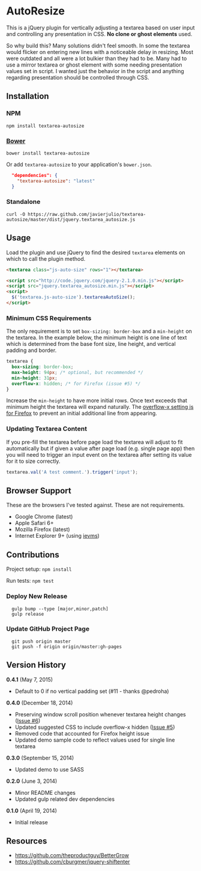 # AutoResize

This is a jQuery plugin for vertically adjusting a textarea based on user input and controlling any presentation in CSS. <strong>No clone or ghost elements</strong> used.

So why build this? Many solutions didn't feel smooth. In some the textarea would flicker on entering new lines with a noticeable delay in resizing. Most were outdated and all were a lot bulkier than they had to be. Many had to use a mirror textarea or ghost element with some needing presentation values set in script. I wanted just the behavior in the script and anything regarding presentation should be controlled through CSS.

## Installation

### NPM

```
npm install textarea-autosize
```

### [Bower](http://bower.io)

```
bower install textarea-autosize
```

Or add `textarea-autosize` to your application's `bower.json`.

```json
  "dependencies": {
    "textarea-autosize": "latest"
  }
```

### Standalone

```
curl -O https://raw.github.com/javierjulio/textarea-autosize/master/dist/jquery.textarea_autosize.js
```

## Usage

Load the plugin and use jQuery to find the desired `textarea` elements on which to call the plugin method.

```html
<textarea class="js-auto-size" rows="1"></textarea>

<script src="http://code.jquery.com/jquery-2.1.0.min.js"></script>
<script src="jquery.textarea_autosize.min.js"></script>
<script>
  $('textarea.js-auto-size').textareaAutoSize();
</script>
```

### Minimum CSS Requirements

The only requirement is to set `box-sizing: border-box` and a `min-height` on the textarea. In the example below, the minimum height is one line of text which is determined from the base font size, line height, and vertical padding and border.

```css
textarea {
  box-sizing: border-box;
  max-height: 94px; /* optional, but recommended */
  min-height: 31px;
  overflow-x: hidden; /* for Firefox (issue #5) */
}
```

Increase the `min-height` to have more initial rows. Once text exceeds that minimum height the textarea will expand naturally. The [overflow-x setting is for Firefox](https://github.com/javierjulio/textarea-autosize/issues/5) to prevent an initial additional line from appearing.

### Updating Textarea Content

If you pre-fill the textarea before page load the textarea will adjust to fit automatically but if given a value after page load (e.g. single page app) then you will need to trigger an input event on the textarea after setting its value for it to size correctly.

```js
textarea.val('A test comment.').trigger('input');
```

## Browser Support

These are the browsers I've tested against. These are not requirements.

* Google Chrome (latest)
* Apple Safari 6+
* Mozilla Firefox (latest)
* Internet Explorer 9+ (using [ievms](https://github.com/xdissent/ievms))

## Contributions

Project setup: `npm install`

Run tests: `npm test`

### Deploy New Release

      gulp bump --type [major,minor,patch]
      gulp release

### Update GitHub Project Page

      git push origin master
      git push -f origin origin/master:gh-pages

## Version History

**0.4.1** (May 7, 2015)

 * Default to 0 if no vertical padding set (#11 - thanks @pedroha)

**0.4.0** (December 18, 2014)

 * Preserving window scroll position whenever textarea height changes ([Issue #6](https://github.com/javierjulio/textarea-autosize/issues/6))
 * Updated suggested CSS to include overflow-x hidden ([Issue #5](https://github.com/javierjulio/textarea-autosize/issues/5))
 * Removed code that accounted for Firefox height issue
 * Updated demo sample code to reflect values used for single line textarea

**0.3.0** (September 15, 2014)

 * Updated demo to use SASS

**0.2.0** (June 3, 2014)

 * Minor README changes
 * Updated gulp related dev dependencies

**0.1.0** (April 19, 2014)

 * Initial release

## Resources

* https://github.com/theproductguy/BetterGrow
* https://github.com/cburgmer/jquery-shiftenter
